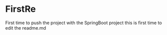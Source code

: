 # FirstRe
First  time  to  push  the project with the  SpringBoot   project
this is first time to edit the readme.md
